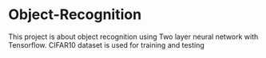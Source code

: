 # Object-Recognition
This project is about object recognition using Two layer neural network with Tensorflow. CIFAR10 dataset is used for training and testing
